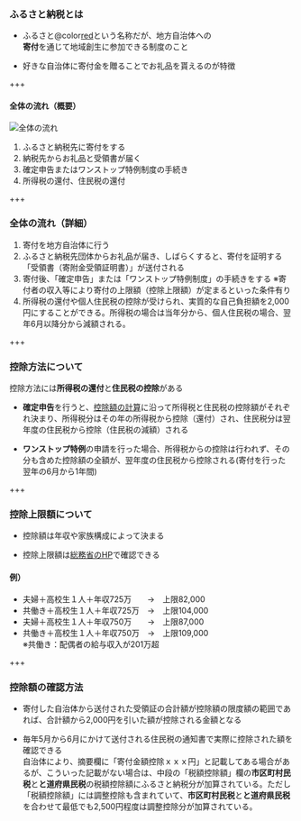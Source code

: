 
### ふるさと納税とは

- ふるさと@color[red](納税)という名称だが、地方自治体への  
**寄付**を通じて地域創生に参加できる制度のこと  

- 好きな自治体に寄付金を贈ることでお礼品を貰えるのが特徴


+++

#### 全体の流れ（概要）  
![全体の流れ](https://www.satofull.jp/static/packages/default/images/instruction/tax_payment_structure.jpg "全体の流れ")

1. ふるさと納税先に寄付をする
2. 納税先からお礼品と受領書が届く
3. 確定申告またはワンストップ特例制度の手続き
4. 所得税の還付、住民税の還付


+++

### 全体の流れ（詳細）  
  

1. 寄付を地方自治体に行う
2. ふるさと納税先団体からお礼品が届き、しばらくすると、寄付を証明する「受領書（寄附金受領証明書）」が送付される
3. 寄付後、「確定申告」または「ワンストップ特例制度」の手続きをする
  ※寄付者の収入等により寄付の上限額（控除上限額）が定まるといった条件有り
4. 所得税の還付や個人住民税の控除が受けられ、実質的な自己負担額を2,000円にすることができる。所得税の場合は当年分から、個人住民税の場合、翌年6月以降分から減額される。


+++

### 控除方法について  
  
控除方法には**所得税の還付**と**住民税の控除**がある  

- **確定申告**を行うと、[控除額の計算](http://www.soumu.go.jp/main_sosiki/jichi_zeisei/czaisei/czaisei_seido/furusato/mechanism/deduction.html#block01)に沿って所得税と住民税の控除額がそれぞれ決まり、所得税分はその年の所得税から控除（還付）され、住民税分は翌年度の住民税から控除（住民税の減額）される  

- **ワンストップ特例**の申請を行った場合、所得税からの控除は行われず、その分も含めた控除額の全額が、翌年度の住民税から控除される(寄付を行った翌年の6月から1年間)


+++

### 控除上限額について

- 控除額は年収や家族構成によって決まる  

- 控除上限額は[総務省のHP](http://www.soumu.go.jp/main_sosiki/jichi_zeisei/czaisei/czaisei_seido/furusato/mechanism/deduction.html#block02)で確認できる
  
#### 例）
- 夫婦＋高校生１人＋年収725万　　→　上限82,000
- 共働き＋高校生１人＋年収725万　→　上限104,000
- 夫婦＋高校生１人＋年収750万　　→　上限87,000
- 共働き＋高校生１人＋年収750万　→　上限109,000  
※共働き：配偶者の給与収入が201万超  

+++

### 控除額の確認方法  

- 寄付した自治体から送付された受領証の合計額が控除額の限度額の範囲であれば、合計額から2,000円を引いた額が控除される金額となる  

- 毎年5月から6月にかけて送付される住民税の通知書で実際に控除された額を確認できる  
自治体により、摘要欄に「寄付金額控除ｘｘｘ円」と記載してある場合があるが、こういった記載がない場合は、中段の「税額控除額」欄の**市区町村民税**と**と道府県民税**の税額控除額にふるさと納税分が加算されている。ただし「税額控除額」には調整控除も含まれていて、**市区町村民税**と**と道府県民税**を合わせて最低でも2,500円程度は調整控除分が加算されている。

